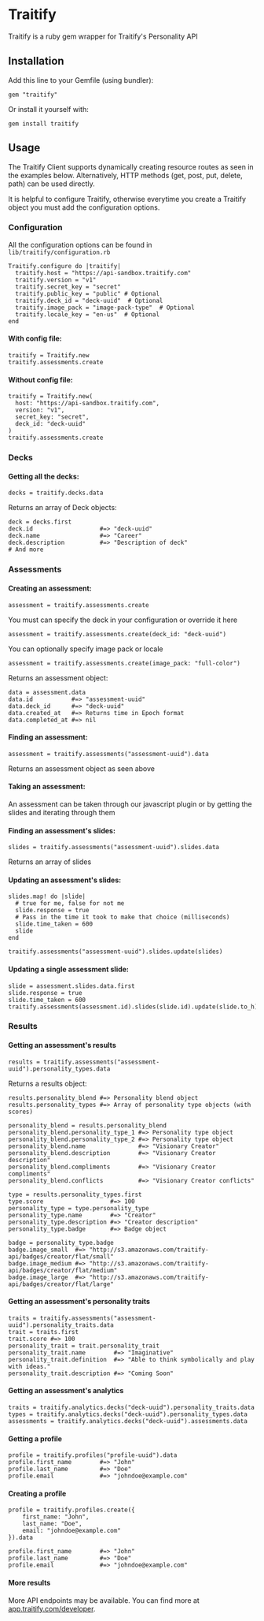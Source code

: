 # Traitify

Traitify is a ruby gem wrapper for Traitify's Personality API

## Installation

Add this line to your Gemfile (using bundler):

    gem "traitify"

Or install it yourself with:

    gem install traitify

## Usage

The Traitify Client supports dynamically creating resource routes as seen in the examples below. Alternatively, HTTP methods (get, post, put, delete, path) can be used directly.

It is helpful to configure Traitify, otherwise everytime you create a Traitify object you must add the configuration options.

### Configuration

All the configuration options can be found in `lib/traitify/configuration.rb`

    Traitify.configure do |traitify|
      traitify.host = "https://api-sandbox.traitify.com"
      traitify.version = "v1"
      traitify.secret_key = "secret"
      traitify.public_key = "public" # Optional
      traitify.deck_id = "deck-uuid"  # Optional
      traitify.image_pack = "image-pack-type"  # Optional
      traitify.locale_key = "en-us"  # Optional
    end

#### With config file:

    traitify = Traitify.new
    traitify.assessments.create

#### Without config file:

    traitify = Traitify.new(
      host: "https://api-sandbox.traitify.com",
      version: "v1",
      secret_key: "secret",
      deck_id: "deck-uuid"
    )
    traitify.assessments.create

### Decks

#### Getting all the decks:

    decks = traitify.decks.data

Returns an array of Deck objects:

    deck = decks.first
    deck.id                   #=> "deck-uuid"
    deck.name                 #=> "Career"
    deck.description          #=> "Description of deck"
    # And more

### Assessments

#### Creating an assessment:

    assessment = traitify.assessments.create

You must can specify the deck in your configuration or override it here

    assessment = traitify.assessments.create(deck_id: "deck-uuid")

You can optionally specify image pack or locale

    assessment = traitify.assessments.create(image_pack: "full-color")

Returns an assessment object:

    data = assessment.data
    data.id           #=> "assessment-uuid"
    data.deck_id      #=> "deck-uuid"
    data.created_at   #=> Returns time in Epoch format
    data.completed_at #=> nil

#### Finding an assessment:

    assessment = traitify.assessments("assessment-uuid").data

Returns an assessment object as seen above

#### Taking an assessment:

An assessment can be taken through our javascript plugin or by getting the slides and iterating through them

#### Finding an assessment's slides:

    slides = traitify.assessments("assessment-uuid").slides.data

Returns an array of slides

#### Updating an assessment's slides:

    slides.map! do |slide|
      # true for me, false for not me
      slide.response = true
      # Pass in the time it took to make that choice (milliseconds)
      slide.time_taken = 600
      slide
    end

    traitify.assessments("assessment-uuid").slides.update(slides)

#### Updating a single assessment slide:

    slide = assessment.slides.data.first
    slide.response = true
    slide.time_taken = 600
    traitify.assessments(assessment.id).slides(slide.id).update(slide.to_h)

### Results

#### Getting an assessment's results

    results = traitify.assessments("assessment-uuid").personality_types.data

Returns a results object:

    results.personality_blend #=> Personality blend object
    results.personality_types #=> Array of personality type objects (with scores)

    personality_blend = results.personality_blend
    personality_blend.personality_type_1 #=> Personality type object
    personality_blend.personality_type_2 #=> Personality type object
    personality_blend.name               #=> "Visionary Creator"
    personality_blend.description        #=> "Visionary Creator description"
    personality_blend.compliments        #=> "Visionary Creator compliments"
    personality_blend.conflicts          #=> "Visionary Creator conflicts"

    type = results.personality_types.first
    type.score                   #=> 100
    personality_type = type.personality_type
    personality_type.name        #=> "Creator"
    personality_type.description #=> "Creator description"
    personality_type.badge       #=> Badge object

    badge = personality_type.badge
    badge.image_small  #=> "http://s3.amazonaws.com/traitify-api/badges/creator/flat/small"
    badge.image_medium #=> "http://s3.amazonaws.com/traitify-api/badges/creator/flat/medium"
    badge.image_large  #=> "http://s3.amazonaws.com/traitify-api/badges/creator/flat/large"

#### Getting an assessment's personality traits

    traits = traitify.assessments("assessment-uuid").personality_traits.data
    trait = traits.first
    trait.score #=> 100
    personality_trait = trait.personality_trait
    personality_trait.name        #=> "Imaginative"
    personality_trait.definition  #=> "Able to think symbolically and play with ideas."
    personality_trait.description #=> "Coming Soon"

#### Getting an assessment's analytics

    traits = traitify.analytics.decks("deck-uuid").personality_traits.data
    types = traitify.analytics.decks("deck-uuid").personality_types.data
    assessments = traitify.analytics.decks("deck-uuid").assessments.data

#### Getting a profile

    profile = traitify.profiles("profile-uuid").data
    profile.first_name        #=> "John"
    profile.last_name         #=> "Doe"
    profile.email             #=> "johndoe@example.com"

#### Creating a profile

    profile = traitify.profiles.create({
        first_name: "John",
        last_name: "Doe",
        email: "johndoe@example.com"
    }).data

    profile.first_name        #=> "John"
    profile.last_name         #=> "Doe"
    profile.email             #=> "johndoe@example.com"

#### More results

More API endpoints may be available. You can find more at [app.traitify.com/developer](https://app.traitify.com/developer).
